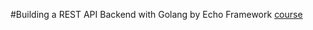 #Building a REST API Backend with Golang by Echo Framework
[course](https://www.youtube.com/watch?v=6Dc0riyUYMQ&list=PLC4c48H3oDRw1827KV6GY8g887UC8usn-)